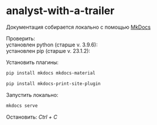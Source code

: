 # analyst-with-a-trailer

Документация собирается локально с помощью [MkDocs](https://squidfunk.github.io/mkdocs-material/)

Проверить:  
установлен python (старше v. 3.9.6):  
установлен pip (старше v. 23.1.2):

Установить плагины:

```bash
pip install mkdocs mkdocs-material  

pip install mkdocs-print-site-plugin
```

Запустить локально:

```bash 
mkdocs serve
```

Остановить: *Ctrl + C*
